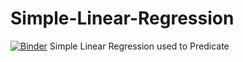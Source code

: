 # Simple-Linear-Regression
[![Binder](https://mybinder.org/badge_logo.svg)](https://mybinder.org/v2/gh/reddyprasade/Simple-Linear-Regression/master)
Simple Linear Regression used to Predicate 
